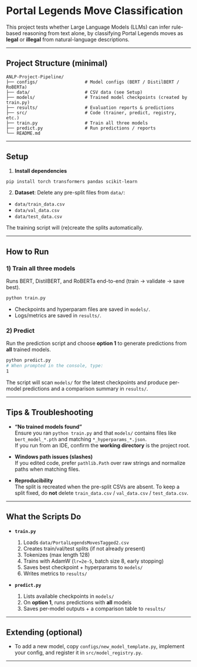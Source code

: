# Portal Legends Move Classification

This project tests whether Large Language Models (LLMs) can infer rule-based reasoning from text alone, by classifying Portal Legends moves as **legal** or **illegal** from natural-language descriptions.

---

## Project Structure (minimal)

```
ANLP-Project-Pipeline/
├── configs/                  # Model configs (BERT / DistilBERT / RoBERTa)
├── data/                     # CSV data (see Setup)
├── models/                   # Trained model checkpoints (created by train.py)
├── results/                  # Evaluation reports & predictions
├── src/                      # Code (trainer, predict, registry, etc.)
├── train.py                  # Train all three models
├── predict.py                # Run predictions / reports
└── README.md
```

---

## Setup

1. **Install dependencies**
```bash
pip install torch transformers pandas scikit-learn
```

2. **Dataset**:
Delete any pre-split files from `data/`:
  - `data/train_data.csv`  
  - `data/val_data.csv`  
  - `data/test_data.csv`  

The training script will (re)create the splits automatically.

---

## How to Run

### 1) Train all three models
Runs BERT, DistilBERT, and RoBERTa end-to-end (train → validate → save best).
```bash
python train.py
```
- Checkpoints and hyperparam files are saved in `models/`.
- Logs/metrics are saved in `results/`.

### 2) Predict
Run the prediction script and choose **option 1** to generate predictions from **all** trained models.
```bash
python predict.py
# When prompted in the console, type:
1
```
The script will scan `models/` for the latest checkpoints and produce per-model predictions and a comparison summary in `results/`.


---

## Tips & Troubleshooting

- **“No trained models found”**  
  Ensure you ran `python train.py` and that `models/` contains files like `bert_model_*.pth` and matching `*_hyperparams_*.json`.  
  If you run from an IDE, confirm the **working directory** is the project root.

- **Windows path issues (slashes)**  
  If you edited code, prefer `pathlib.Path` over raw strings and normalize paths when matching files.

- **Reproducibility**  
  The split is recreated when the pre-split CSVs are absent. To keep a split fixed, do **not** delete `train_data.csv` / `val_data.csv` / `test_data.csv`.

---

## What the Scripts Do

- **`train.py`**
  1. Loads `data/PortalLegendsMovesTagged2.csv`
  2. Creates train/val/test splits (if not already present)
  3. Tokenizes (max length 128)
  4. Trains with AdamW (`lr=2e-5`, batch size 8, early stopping)
  5. Saves best checkpoint + hyperparams to `models/`
  6. Writes metrics to `results/`

- **`predict.py`**
  1. Lists available checkpoints in `models/`
  2. On **option 1**, runs predictions with **all** models
  3. Saves per-model outputs + a comparison table to `results/`

---

## Extending (optional)

- To add a new model, copy `configs/new_model_template.py`, implement your config, and register it in `src/model_registry.py`.

---